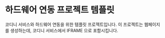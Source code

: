 # 하드웨어 연동 프로젝트 템플릿
코디니 서비스와 하드웨어 연동을 위한 템플릿 프로젝트입니다.
이 프로젝트는 웹페이지를 생성하는데, 코디니 서비스에서 IFRAME 으로 포함시킵니다.

